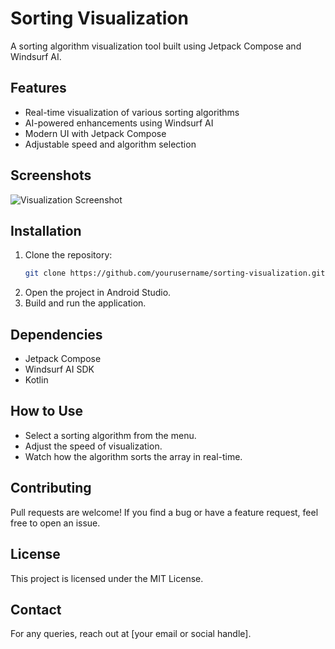 # Sorting Visualization

A sorting algorithm visualization tool built using Jetpack Compose and Windsurf AI.

## Features
- Real-time visualization of various sorting algorithms
- AI-powered enhancements using Windsurf AI
- Modern UI with Jetpack Compose
- Adjustable speed and algorithm selection

## Screenshots
![Visualization Screenshot](image.png)  

## Installation
1. Clone the repository:
   ```sh
   git clone https://github.com/yourusername/sorting-visualization.git
   ```
2. Open the project in Android Studio.
3. Build and run the application.

## Dependencies
- Jetpack Compose
- Windsurf AI SDK
- Kotlin

## How to Use
- Select a sorting algorithm from the menu.
- Adjust the speed of visualization.
- Watch how the algorithm sorts the array in real-time.

## Contributing
Pull requests are welcome! If you find a bug or have a feature request, feel free to open an issue.

## License
This project is licensed under the MIT License.

## Contact
For any queries, reach out at [your email or social handle].

